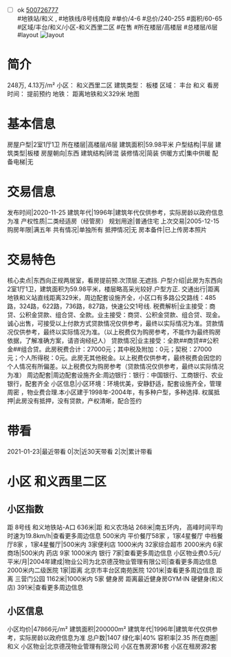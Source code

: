 - [ ] ok [500726777](https://bj.5i5j.com/ershoufang/500726777.html)  
 #地铁站/和义 ,  #地铁线/8号线南段
#单价/4-6 #总价/240-255 #面积/60-65   #区域/丰台/和义/小区-和义西里二区 #在售 #所在楼层/高楼层 #总楼层/6层 #layout 
![layout](http://image2.5i5j.com//group2/M00/F4/6F/CgqJNF7aQs2AbGF8AALM9gnrriA494.jpg_P5.jpg) 
# 简介 
 248万,  4.13万/m² 
小区： 和义西里二区
建筑类型： 板楼
区域： 丰台 和义
看房时间： 提前预约
地铁： 距离地铁和义329米 地图
# 基本信息 
 房屋户型|2室1厅1卫
所在楼层|高楼层/6层
建筑面积|59.98平米
户型结构|平层
建筑类型|板楼
房屋朝向|东西
建筑结构|砖混
装修情况|简装
供暖方式|集中供暖
配备电梯|无
# 交易信息 
 发布时间|2020-11-25
建筑年代|1996年|建筑年代仅供参考，实际房龄以政府信息为准
产权性质|二类经适房（经管房）
规划用途|普通住宅
上次交易|2005-12-15
购房年限|满五年
共有情况|单独所有
抵押情况|无
房本备件|已上传房本照片
# 交易特色 
 核心卖点|东西向正规两居室，看房提前预.次顶层.无遮挡.
户型介绍|此房为东西向2室1厅1卫，建筑面积为59.98平米，楼层略高采光较好.户型方正.
交通出行|距离地铁和义站直线距离329米，周边配套设施齐全，小区口有多路公交路线：485路，324路，622路，736路，827路，快速公交1号线.
税费解析|业主接受：商贷、公积金贷款、组合贷、全款。业主接受：商贷、公积金贷款、组合贷、现金。诚心出售，可接受以上付款方式贷款情况仅供参考，最终以实际情况为准。贷款情况仅供参考，最终以实际情况为准。（以上税费仅为购房参考，不能作为最终购房依据，了解准确方案，请咨询经纪人）
贷款情况|业主接受：全款##商贷##公积金##组合贷。此房税费合计：27000元；其中税及附加：0元；契税：27000元；个人所得税：0元。此房无其他税金。以上税费仅供参考，最终税费会因您的个人情况有所偏差。以上税费仅为购房参考（贷款情况仅供参考，最终以实际情况为准）
周边配套|周边配套设施齐全:周边银行：银行：中国银行、工商银行、农业银行，配套齐全
小区信息|小区环境：环境优美，安静舒适，配套设施齐全，管理周密 ，物业费合理.本小区建于1998年-2004年，有多种户型，多种选择.
权属抵押|此房没有抵押，没有贷款，产权清晰，配合签约
# 带看 
 2021-01-23|最近带看	 0|次|近30天带看	 2|次|累计带看
# 小区 和义西里二区
## 小区指数 
 距 8号线 和义地铁站-A口 636米|距 和义农场站 268米|南五环内， 高峰时间平均时速为19.8km/h|查看更多周边信息
500米内 平价餐厅58家 ，1家4星餐厅
中档餐厅8家 ，1家4星餐厅|500米内 3家便利店
1000米内 32家综合超市
2000米内 6家商场|500米内 药店 9家
1000米内 银行 7家|查看更多周边信息
小区物业费0.5元/平米/月|2004年建成|物业公司为北京德茂物业管理有限公司|查看更多周边信息
2000米内二级医院 1家|距离 北京市丰台区南苑医院  1201米|查看更多周边信息
距离 三营门公园 1162米|1000米内 5家 健身房
距离最近健身房GYM·IN 硬健身(和义店) 391米|查看更多周边信息
## 小区信息 
 小区均价|47866元/m²
建筑面积|200000m²
建筑年代|1996年|建筑年代仅供参考，实际房龄以政府信息为准
总户数|1407
绿化率|40%
容积率|2.35
所在商圈|和义
小区物业|北京德茂物业管理有限公司
小区在售房源16套
小区在租房源2套
